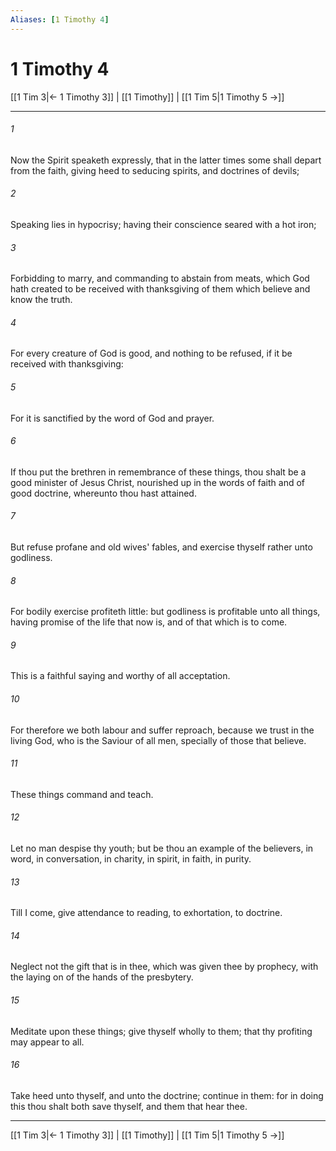 ```yaml
---
Aliases: [1 Timothy 4]
---
```

# 1 Timothy 4

[[1 Tim 3|← 1 Timothy 3]] | [[1 Timothy]] | [[1 Tim 5|1 Timothy 5 →]]
***



###### 1 
Now the Spirit speaketh expressly, that in the latter times some shall depart from the faith, giving heed to seducing spirits, and doctrines of devils; 

###### 2 
Speaking lies in hypocrisy; having their conscience seared with a hot iron; 

###### 3 
Forbidding to marry, and commanding to abstain from meats, which God hath created to be received with thanksgiving of them which believe and know the truth. 

###### 4 
For every creature of God is good, and nothing to be refused, if it be received with thanksgiving: 

###### 5 
For it is sanctified by the word of God and prayer. 

###### 6 
If thou put the brethren in remembrance of these things, thou shalt be a good minister of Jesus Christ, nourished up in the words of faith and of good doctrine, whereunto thou hast attained. 

###### 7 
But refuse profane and old wives' fables, and exercise thyself rather unto godliness. 

###### 8 
For bodily exercise profiteth little: but godliness is profitable unto all things, having promise of the life that now is, and of that which is to come. 

###### 9 
This is a faithful saying and worthy of all acceptation. 

###### 10 
For therefore we both labour and suffer reproach, because we trust in the living God, who is the Saviour of all men, specially of those that believe. 

###### 11 
These things command and teach. 

###### 12 
Let no man despise thy youth; but be thou an example of the believers, in word, in conversation, in charity, in spirit, in faith, in purity. 

###### 13 
Till I come, give attendance to reading, to exhortation, to doctrine. 

###### 14 
Neglect not the gift that is in thee, which was given thee by prophecy, with the laying on of the hands of the presbytery. 

###### 15 
Meditate upon these things; give thyself wholly to them; that thy profiting may appear to all. 

###### 16 
Take heed unto thyself, and unto the doctrine; continue in them: for in doing this thou shalt both save thyself, and them that hear thee.

***
[[1 Tim 3|← 1 Timothy 3]] | [[1 Timothy]] | [[1 Tim 5|1 Timothy 5 →]]

